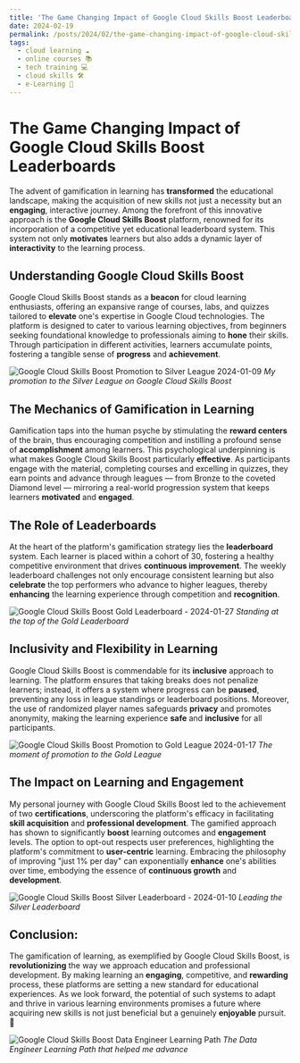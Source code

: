 ```yaml
---
title: 'The Game Changing Impact of Google Cloud Skills Boost Leaderboards 🚀'
date: 2024-02-19
permalink: /posts/2024/02/the-game-changing-impact-of-google-cloud-skills-boost-leaderboards/
tags:
  - cloud learning ☁️
  - online courses 📚
  - tech training 💻
  - cloud skills 🛠️
  - e-Learning 📖
---
```


# The Game Changing Impact of Google Cloud Skills Boost Leaderboards
The advent of gamification in learning has **transformed** the educational landscape, making the acquisition of new skills not just a necessity but an **engaging**, interactive journey. Among the forefront of this innovative approach is the **Google Cloud Skills Boost** platform, renowned for its incorporation of a competitive yet educational leaderboard system. This system not only **motivates** learners but also adds a dynamic layer of **interactivity** to the learning process.

## Understanding Google Cloud Skills Boost
Google Cloud Skills Boost stands as a **beacon** for cloud learning enthusiasts, offering an expansive range of courses, labs, and quizzes tailored to **elevate** one's expertise in Google Cloud technologies. The platform is designed to cater to various learning objectives, from beginners seeking foundational knowledge to professionals aiming to **hone** their skills. Through participation in different activities, learners accumulate points, fostering a tangible sense of **progress** and **achievement**.

![Google Cloud Skills Boost Promotion to Silver League 2024-01-09](https://github.com/paraskevasleivadaros/paraskevasleivadaros.github.io/assets/16403754/196d3454-92b7-4a69-9e7c-6bd79fa081c8)
*My promotion to the Silver League on Google Cloud Skills Boost*

## The Mechanics of Gamification in Learning
Gamification taps into the human psyche by stimulating the **reward centers** of the brain, thus encouraging competition and instilling a profound sense of **accomplishment** among learners. This psychological underpinning is what makes Google Cloud Skills Boost particularly **effective**. As participants engage with the material, completing courses and excelling in quizzes, they earn points and advance through leagues — from Bronze to the coveted Diamond level — mirroring a real-world progression system that keeps learners **motivated** and **engaged**.

## The Role of Leaderboards
At the heart of the platform's gamification strategy lies the **leaderboard** system. Each learner is placed within a cohort of 30, fostering a healthy competitive environment that drives **continuous improvement**. The weekly leaderboard challenges not only encourage consistent learning but also **celebrate** the top performers who advance to higher leagues, thereby **enhancing** the learning experience through competition and **recognition**.

![Google Cloud Skills Boost Gold Leaderboard - 2024-01-27](https://github.com/paraskevasleivadaros/paraskevasleivadaros.github.io/assets/16403754/2a542bba-f0c2-46c2-9b99-b3c393231976)
*Standing at the top of the Gold Leaderboard*

## Inclusivity and Flexibility in Learning
Google Cloud Skills Boost is commendable for its **inclusive** approach to learning. The platform ensures that taking breaks does not penalize learners; instead, it offers a system where progress can be **paused**, preventing any loss in league standings or leaderboard positions. Moreover, the use of randomized player names safeguards **privacy** and promotes anonymity, making the learning experience **safe** and **inclusive** for all participants.

![Google Cloud Skills Boost Promotion to Gold League 2024-01-17](https://github.com/paraskevasleivadaros/paraskevasleivadaros.github.io/assets/16403754/560e0697-2103-4cfd-8cf8-817a02a934dc)
*The moment of promotion to the Gold League*

## The Impact on Learning and Engagement
My personal journey with Google Cloud Skills Boost led to the achievement of two **certifications**, underscoring the platform's efficacy in facilitating **skill acquisition** and **professional development**. The gamified approach has shown to significantly **boost** learning outcomes and **engagement** levels. The option to opt-out respects user preferences, highlighting the platform's commitment to **user-centric** learning. Embracing the philosophy of improving "just 1% per day" can exponentially **enhance** one's abilities over time, embodying the essence of **continuous growth** and **development**.

![Google Cloud Skills Boost Silver Leaderboard - 2024-01-10](https://github.com/paraskevasleivadaros/paraskevasleivadaros.github.io/assets/16403754/b8fe0a83-474e-44ec-867c-ca2b84ff0173)
*Leading the Silver Leaderboard*

## Conclusion:
The gamification of learning, as exemplified by Google Cloud Skills Boost, is **revolutionizing** the way we approach education and professional development. By making learning an **engaging**, competitive, and **rewarding** process, these platforms are setting a new standard for educational experiences. As we look forward, the potential of such systems to adapt and thrive in various learning environments promises a future where acquiring new skills is not just beneficial but a genuinely **enjoyable** pursuit. 🌟

![Google Cloud Skills Boost Data Engineer Learning Path](https://github.com/paraskevasleivadaros/paraskevasleivadaros.github.io/assets/16403754/9e650742-5baf-42bd-828b-582cb7f015ad)
*The Data Engineer Learning Path that helped me advance*
